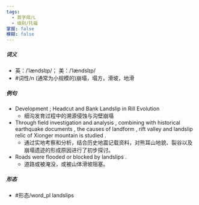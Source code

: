 ```yaml
---
tags:
  - 首字母/L
  - 级别/托福
掌握: false
模糊: false
---
```

##### 词义
- 英：/ˈlændslɪp/； 美：/ˈlændslɪp/
- #词性/n  (通常为小规模的)崩塌，塌方，滑坡，地滑
##### 例句
- Development ; Headcut and Bank Landslip in Rill Evolution
	- 细沟发育过程中的溯源侵蚀与沟壁崩塌
- Through field investigation and analysis , combining with historical earthquake documents , the causes of landform , rift valley and landslip relic of Xionger mountain is studied .
	- 通过实地考察和分析，结合历史地震记载资料，对熊耳山地貌、裂谷以及崩塌遗迹的形成原因进行了初步探讨。
- Roads were flooded or blocked by landslips .
	- 道路或被淹没，或被山体滑坡阻塞。
##### 形态
- #形态/word_pl landslips
